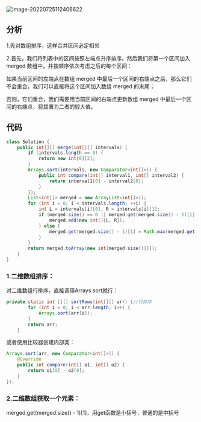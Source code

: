 ![image-20220725112406622](../../../Users/Adnim/AppData/Roaming/Typora/typora-user-images/image-20220725112406622.png)

## 分析

1.先对数组排序，这样合并区间必定相邻

2.首先，我们将列表中的区间按照左端点升序排序。然后我们将第一个区间加入 merged 数组中，并按顺序依次考虑之后的每个区间：

如果当前区间的左端点在数组 merged 中最后一个区间的右端点之后，那么它们不会重合，我们可以直接将这个区间加入数组 merged 的末尾；

否则，它们重合，我们需要用当前区间的右端点更新数组 merged 中最后一个区间的右端点，将其置为二者的较大值。





## 代码


```java
class Solution {
    public int[][] merge(int[][] intervals) {
        if (intervals.length == 0) {
            return new int[0][2];
        }
        Arrays.sort(intervals, new Comparator<int[]>() {
            public int compare(int[] interval1, int[] interval2) {
                return interval1[0] - interval2[0];
            }
        });
        List<int[]> merged = new ArrayList<int[]>();
        for (int i = 0; i < intervals.length; ++i) {
            int L = intervals[i][0], R = intervals[i][1];
            if (merged.size() == 0 || merged.get(merged.size() - 1)[1] < L) {
                merged.add(new int[]{L, R});
            } else {
                merged.get(merged.size() - 1)[1] = Math.max(merged.get(merged.size() - 1)[1], R);
            }
        }
        return merged.toArray(new int[merged.size()][]);
    }
}
```

### 1.二维数组排序：

对二维数组行排序，直接调用Arrays.sort就行：

```java
private static int [][] sortRows(int[][] arr) {//行排序
		for (int i = 0; i < arr.length; i++) {
			Arrays.sort(arr[i]);
		}
		return arr;
	}

```

或者使用比较器创建内部类：

```java
Arrays.sort(arr, new Comparator<int[]>() {
    @Override
    public int compare(int[] o1, int[] o2) {
        return o1[0] - o2[0];
    }
});
```

### 2.二维数组获取一个元素：

merged.get(merged.size() - 1)[1]，用get函数是小括号，普通的是中括号
